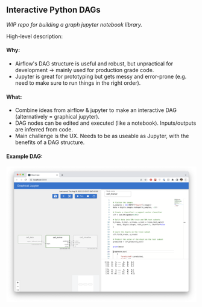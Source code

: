 ## Interactive Python DAGs

*WIP repo for building a graph jupyter notebook library.*

High-level description:

#### Why:
- Airflow's DAG structure is useful and robust, but unpractical for development &#8594; mainly used for production grade code.
- Jupyter is great for prototyping but gets messy and error-prone (e.g. need to make sure to run things in the right order).

#### What:
* Combine ideas from airflow & jupyter to make an interactive DAG (alternatively = graphical jupyter).
* DAG nodes can be edited and executed (like a notebook). Inputs/outputs are inferred from code.
* Main challenge is the UX. Needs to be as useable as Jupyter, with the benefits of a DAG structure.

#### Example DAG:
![UI Preview](docs/img/preview.png)
